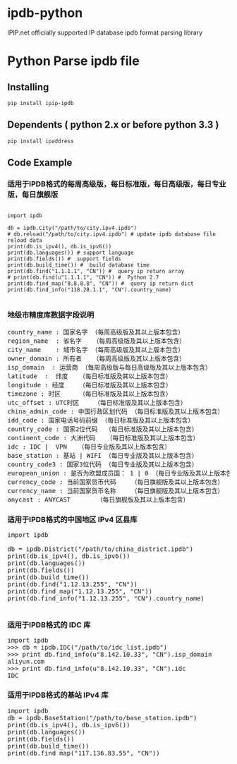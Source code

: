 # ipdb-python
IPIP.net officially supported IP database ipdb format parsing library

# Python Parse ipdb file

## Installing
<pre>
<code>pip install ipip-ipdb</code>
</pre>

## Dependents ( python 2.x or before python 3.3 )
<pre><code>pip install ipaddress</code></pre>

## Code Example
### 适用于IPDB格式的每周高级版，每日标准版，每日高级版，每日专业版，每日旗舰版
  <pre><code>
import ipdb

db = ipdb.City("/path/to/city.ipv4.ipdb")
# db.reload("/path/to/city.ipv4.ipdb") # update ipdb database file reload data
print(db.is_ipv4(), db.is_ipv6())
print(db.languages()) # support language
print(db.fields()) #  support fields
print(db.build_time()) #  build database time
print(db.find("1.1.1.1", "CN")) #  query ip return array
# print(db.find(u"1.1.1.1", "CN")) #  Python 2.7
print(db.find_map("8.8.8.8", "CN")) #  query ip return dict
print(db.find_info("118.28.1.1", "CN").country_name) 
  </pre></code>

### 地级市精度库数据字段说明
<pre>
country_name : 国家名字 （每周高级版及其以上版本包含）
region_name  : 省名字   （每周高级版及其以上版本包含）
city_name    : 城市名字 （每周高级版及其以上版本包含）
owner_domain : 所有者   （每周高级版及其以上版本包含）
isp_domain  : 运营商 （每周高级版与每日高级版及其以上版本包含）
latitude  :  纬度   （每日标准版及其以上版本包含）
longitude : 经度    （每日标准版及其以上版本包含）
timezone : 时区     （每日标准版及其以上版本包含）
utc_offset : UTC时区    （每日标准版及其以上版本包含）
china_admin_code : 中国行政区划代码 （每日标准版及其以上版本包含）
idd_code : 国家电话号码前缀 （每日标准版及其以上版本包含）
country_code : 国家2位代码  （每日标准版及其以上版本包含）
continent_code : 大洲代码   （每日标准版及其以上版本包含）
idc : IDC |  VPN   （每日专业版及其以上版本包含）
base_station : 基站 | WIFI （每日专业版及其以上版本包含）
country_code3 : 国家3位代码 （每日专业版及其以上版本包含）
european_union : 是否为欧盟成员国： 1 | 0 （每日专业版及其以上版本包含）
currency_code : 当前国家货币代码    （每日旗舰版及其以上版本包含）
currency_name : 当前国家货币名称    （每日旗舰版及其以上版本包含）
anycast : ANYCAST       （每日旗舰版及其以上版本包含）
</pre>

### 适用于IPDB格式的中国地区 IPv4 区县库
  <pre>
import ipdb

db = ipdb.District("/path/to/china_district.ipdb")
print(db.is_ipv4(), db.is_ipv6())
print(db.languages())
print(db.fields())
print(db.build_time())
print(db.find("1.12.13.255", "CN"))
print(db.find_map("1.12.13.255", "CN"))
print(db.find_info("1.12.13.255", "CN").country_name)
  </pre>

### 适用于IPDB格式的 IDC 库
<pre>
import ipdb
>>> db = ipdb.IDC("/path/to/idc_list.ipdb") 
>>> print db.find_info(u"8.142.10.33", "CN").isp_domain
aliyun.com
>>> print db.find_info(u"8.142.10.33", "CN").idc
IDC
</pre>

### 适用于IPDB格式的基站 IPv4 库
<pre>
import ipdb
db = ipdb.BaseStation("/path/to/base_station.ipdb")
print(db.is_ipv4(), db.is_ipv6())
print(db.languages())
print(db.fields())
print(db.build_time())
print(db.find_map("117.136.83.55", "CN"))
</pre>